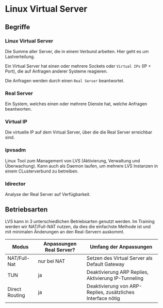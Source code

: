 # Linux Virtual Server

## Begriffe

### Linux Virtual Server

Die Summe aller Server, die in einem Verbund arbeiten.
Hier geht es um Lastverteilung.

Ein Virtual Server hat einen oder mehrere Sockets oder `Virtual IPs` (IP + Port), die auf Anfragen anderer Systeme reagieren.

Die Anfragen werden durch einen `Real Server` beantwortet.

### Real Server

Ein System, welches einen oder mehrere Dienste hat, welche Anfragen beantworten.

### Virtual IP

Die virtuelle IP auf dem Virtual Server, über die die Real Server erreichbar sind.

### ipvsadm

Linux Tool zum Management von LVS (Aktivierung, Verwaltung und Überwachung).
Kann auch als Daemon laufen, um mehrere LVS Instanzen in einem CLusterverbund zu betreiben.

### ldirector

Analyse der Real Server auf Verfügbarkeit.

## Betriebsarten

LVS kann in 3 unterschiedlichen Betriebsarten genutzt werden.
Im Training werden wir NAT/Full-NAT nutzen, da dies die einfachste Methode ist und mit minimalen Änderungen an den Real-Servern auskommt.

|Modus       | Anpassungen Real Server? | Umfang der Anpassungen          |
|------------|--------------------------|---------------------------------|
|NAT/Full-Nat| nur bei NAT              | Setzen des Virtual Server als Default Gateway|
|TUN         | ja                       | Deaktivierung ARP Replies, Aktivierung IP-Tunneling|
|Direct Routing| ja                     | Deaktivierung von ARP-Replies, zusätzliches Interface nötig |
